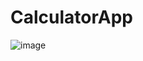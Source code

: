 # CalculatorApp
![image](https://github.com/souvikm3/CalculatorApp/assets/101663548/cc61294c-7787-48f4-a805-ffbb227b24ca)
